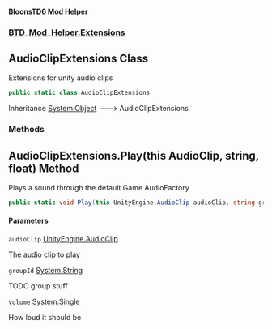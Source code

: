#### [BloonsTD6 Mod Helper](index.md 'index')
### [BTD_Mod_Helper.Extensions](index.md#BTD_Mod_Helper.Extensions 'BTD_Mod_Helper.Extensions')

## AudioClipExtensions Class

Extensions for unity audio clips

```csharp
public static class AudioClipExtensions
```

Inheritance [System.Object](https://docs.microsoft.com/en-us/dotnet/api/System.Object 'System.Object') &#129106; AudioClipExtensions
### Methods

<a name='BTD_Mod_Helper.Extensions.AudioClipExtensions.Play(thisUnityEngine.AudioClip,string,float)'></a>

## AudioClipExtensions.Play(this AudioClip, string, float) Method

Plays a sound through the default Game AudioFactory

```csharp
public static void Play(this UnityEngine.AudioClip audioClip, string groupId="FX", float volume=1f);
```
#### Parameters

<a name='BTD_Mod_Helper.Extensions.AudioClipExtensions.Play(thisUnityEngine.AudioClip,string,float).audioClip'></a>

`audioClip` [UnityEngine.AudioClip](https://docs.microsoft.com/en-us/dotnet/api/UnityEngine.AudioClip 'UnityEngine.AudioClip')

The audio clip to play

<a name='BTD_Mod_Helper.Extensions.AudioClipExtensions.Play(thisUnityEngine.AudioClip,string,float).groupId'></a>

`groupId` [System.String](https://docs.microsoft.com/en-us/dotnet/api/System.String 'System.String')

TODO group stuff

<a name='BTD_Mod_Helper.Extensions.AudioClipExtensions.Play(thisUnityEngine.AudioClip,string,float).volume'></a>

`volume` [System.Single](https://docs.microsoft.com/en-us/dotnet/api/System.Single 'System.Single')

How loud it should be